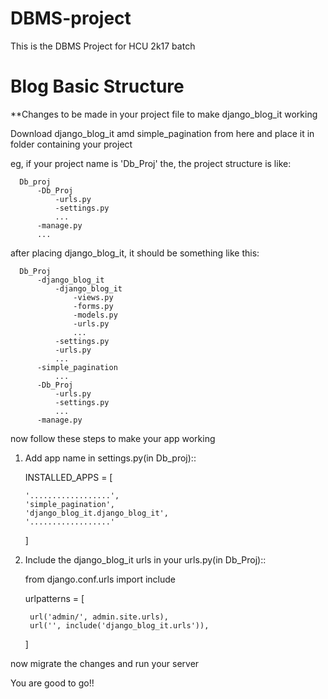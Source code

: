 # DBMS-project
This is the DBMS Project for HCU 2k17 batch


# Blog Basic Structure

**Changes to be made in your project file to make django_blog_it working

Download django_blog_it amd simple_pagination from here and place it in folder containing your project

eg, if your project name is 'Db_Proj' the, the project structure is like:

      Db_proj
          -Db_Proj
              -urls.py
              -settings.py
              ...
          -manage.py
          ...
          
after placing django_blog_it, it should be something like this:
      
      Db_Proj
          -django_blog_it
              -django_blog_it
                  -views.py
                  -forms.py
                  -models.py
                  -urls.py
                  ...
              -settings.py
              -urls.py
              ...
          -simple_pagination
              ...
          -Db_Proj
              -urls.py
              -settings.py
              ...
          -manage.py
now follow these steps to make your app working

1. Add app name in settings.py(in Db_proj)::

    INSTALLED_APPS = [
    
       '..................',
       'simple_pagination',
       'django_blog_it.django_blog_it',
       '..................'
    ]

2. Include the django_blog_it urls in your urls.py(in Db_Proj)::

    from django.conf.urls import include

    urlpatterns = [
    
        url('admin/', admin.site.urls),
        url('', include('django_blog_it.urls')),
    ]

now migrate the changes and run your server

You are good to go!!





 
